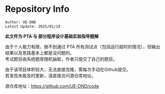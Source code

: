 # Repository Info

```
Author: UE-DND
Latest Update: 2025/01/19
```

**此文件为 PTA 与 部分程序设计基础实验指导题解**

由于个人能力有限，做不到通过 PTA 所有测试点（包括运行超时的情况），但输出结果以及思路基本上都是没问题的。  
考试题目由系统题库随机抽取，作者只提交了自己的题目。  

由于该项目体积较大，无法直接克隆，需每次手动在Github提交。  
若发现未能及时更新，请直接访问源仓库地址。

源仓库地址：https://github.com/UE-DND/code
